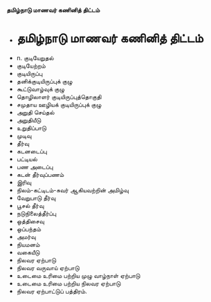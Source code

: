 **தமிழ்நாடு மாணவர் கணினித் திட்டம்**
- # தமிழ்நாடு மாணவர் கணினித் திட்டம்
- n. குடியேறுதல்
- குடியேற்றம்
- குடியிருப்பு
- தனிக்குடியிருப்புக் குழு
- கூட்டுவாழ்வுக் குழு
- தொழிலாளர் குடியிருப்புத்தொகுதி
- சமுதாய ஊழியக் குடியிருப்புக் குழு
- அறுதி செய்தல்
- அறுதியீடு
- உறுதிப்பாடு
- முடிவு
- தீர்வு
- கடனடைப்பு
- பட்டியல்
- பண அடைப்பு
- கடன் தீர்வுப்பணம்
- இரிவு
- நிலம்-கட்டிடம்-சுவர் ஆகியவற்றின் அமிழ்வு
- வேறுபாடு தீர்வு
- பூசல் தீர்வு
- நடுநிலைத்தீர்ப்பு
- ஒத்திசைவு
- ஒப்பந்தம்
- அமர்வு
- நியமனம்
- வகையீடு
- நிலவர ஏற்பாடு
- நிலவர வருவாய் ஏற்பாடு
- உடைமை உரிமை பற்றிய முழு வாழ்நாள் ஏற்பாடு
- உடைமை உரிமை பற்றிய நிலவர ஏற்பாடு
- நிலவர ஏற்பாட்டுப் பத்திரம்.

